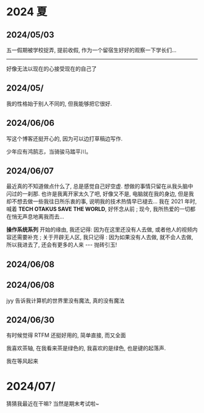 # 2024 夏

## 2024/05/03

五一假期被学校捉弄, 提前收假, 作为一个留宿生好好的观察一下学长们...

---

好像无法以现在的心接受现在的自己了

## 2024/05/

我的性格始于别人不同的, 但我能够把它很好.

## 2024/06/06

写这个博客还挺开心的, 因为可以边打草稿边写作.

少年应有鸿鹄志，当骑骏马踏平川。

## 2024/06/07

最近真的不知道做点什么了, 总是感觉自己好空虚. 想做的事情只留在从我头脑中闪过的一刹那. 也许是我离开家太久了吧, 好像又不是, 电脑就在我的身边, 但是我却不想去做一些我往日所乐衷的事, 说明我的技术热情早已褪去... 我在 2021 年时, 喊着 **TECH OTAKUS SAVE THE WORLD**, 好怀念从前 ; 现今, 我所热爱的一切都在悄无声息地离我而去...

**操作系统系列** 开始的缘由, 我还记得: 因为在这里还没有人去做, 或者他人的视频内容还需要补充 ; 关于开辟无人区, 我只记得 : 因为如果没有人去做, 就不会人去做, 所以我进去了, 还会有更多的人来 --- 抛砖引玉!

## 2024/06/08

> 

## 2024/06/08

jyy 告诉我计算机的世界里没有魔法, 真的没有魔法

## 2024/06/30

有时候觉得 RTFM 还挺好用的, 简单直接, 而又全面

我喜欢茶轴, 在我看来茶是绿色的, 我喜欢的是绿色, 也是键的起落声.

我在等风起来

# 2024/07/

猜猜我最近在干嘛? 当然是期末考试啦~


